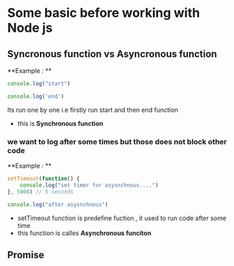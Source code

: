 # Some basic before working with Node js

## Syncronous function vs Asyncronous function

**Example : **
```js
console.log("start")

console.log('end')
```
Its run one by one i.e firstly run start and then end function
- this is **Synchronous function**

### we want to log after some times but those does not block other code

**Example : **
```js
setTimeout(function() {
    console.log("set timer for asysnchnous....")
}, 5000) // 5 seconds

console.log("after asysnchnous")
```
 - setTimeout function is predefine fuction , it used to run code after some time
 - this function is calles **Asynchronous funciton**


## Promise

